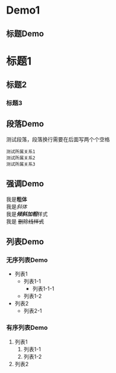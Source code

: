 # Demo1
## 标题Demo
# 标题1	
## 标题2
### 标题3

## 段落Demo
测试段落，段落换行需要在后面写两个个空格  

    测试所属关系1
    测试所属关系2
    测试所属关系3
    
## 强调Demo
 我是**粗体**  
我是*斜体*  
我是***倾斜加粗***样式  
我是  ~~删除线样式~~  


## 列表Demo

### 无序列表Demo
- 列表1  
  - 列表1-1
    - 列表1-1-1
  - 列表1-2
- 列表2
  - 列表2-1

### 有序列表Demo
1. 列表1  
     1. 列表1-1  
     2. 列表1-2   
2. 列表2